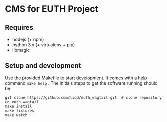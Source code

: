 # CMS for EUTH Project

## Requires

 * nodejs (+ npm)
 * python 3.x (+ virtualenv + pip)
 * libmagic


## Setup and development

Use the provided Makefile to start development. It comes with a help command
`make help` . The initials steps to get the software running should be:

```
git clone https://github.com/liqd/euth_wagtail.git  # clone repository
cd euth_wagtail
make install
make fixtures
make watch
```
